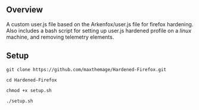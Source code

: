 ## Overview

A custom user.js file based on the Arkenfox/user.js file for firefox hardening. Also includes a bash script for setting up user.js hardened profile on a *linux* machine, and removing telemetry elements.


## Setup

`git clone https://github.com/maxthemage/Hardened-Firefox.git`

`cd Hardened-Firefox`

`chmod +x setup.sh`

`./setup.sh`
